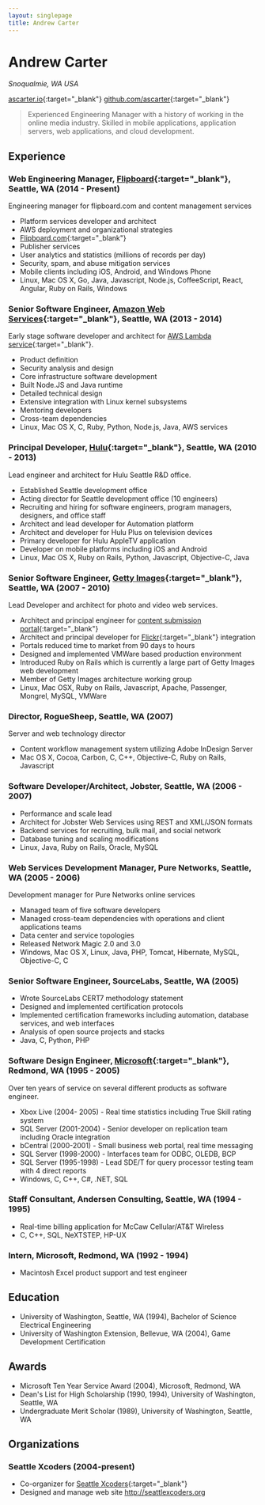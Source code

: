```yaml
---
layout: singlepage
title: Andrew Carter
---
```


# Andrew Carter

*Snoqualmie, WA USA*

[ascarter.io](http://ascarter.io){:target="_blank"}
[github.com/ascarter](https://github.com/ascarter){:target="_blank"}

> Experienced Engineering Manager with a history of working in the online media industry. Skilled in mobile applications, application servers, web applications, and cloud development.

## Experience

### Web Engineering Manager, [Flipboard](https://about.flipboard.com){:target="_blank"}, Seattle, WA (2014 - Present)

Engineering manager for flipboard.com and content management services

* Platform services developer and architect
* AWS deployment and organizational strategies
* [Flipboard.com](http://flipboard.com){:target="_blank"}
* Publisher services
* User analytics and statistics (millions of records per day)
* Security, spam, and abuse mitigation services
* Mobile clients including iOS, Android, and Windows Phone
* Linux, Mac OS X, Go, Java, Javascript, Node.js, CoffeeScript, React, Angular, Ruby on Rails, Windows


### Senior Software Engineer, [Amazon Web Services](http://aws.amazon.com){:target="_blank"}, Seattle, WA (2013 - 2014)

Early stage software developer and architect for [AWS Lambda service](http://aws.amazon.com/lambda/){:target="_blank"}.

* Product definition
* Security analysis and design
* Core infrastructure software development
* Built Node.JS and Java runtime
* Detailed technical design
* Extensive integration with Linux kernel subsystems
* Mentoring developers
* Cross-team dependencies
* Linux, Mac OS X, C, Ruby, Python, Node.js, Java, AWS services


### Principal Developer, [Hulu](http://www.hulu.com/about){:target="_blank"}, Seattle, WA (2010 - 2013)

Lead engineer and architect for Hulu Seattle R&D office.

* Established Seattle development office
* Acting director for Seattle development office (10 engineers)
* Recruiting and hiring for software engineers, program managers, designers, and office staff
* Architect and lead developer for Automation platform
* Architect and developer for Hulu Plus on television devices
* Primary developer for Hulu AppleTV application
* Developer on mobile platforms including iOS and Android
* Linux, Mac OS X, Ruby on Rails, Python, Javascript, Objective-C, Java

### Senior Software Engineer, [Getty Images](http://company.gettyimages.com){:target="_blank"}, Seattle, WA (2007 - 2010)

Lead Developer and architect for photo and video web services.

* Architect and principal engineer for [content submission portal](https://contribute.gettyimages.com/producer/login){:target="_blank"}
* Architect and principal developer for [Flickr](https://www.flickr.com){:target="_blank"} integration
* Portals reduced time to market from 90 days to hours
* Designed and implemented VMWare based production environment
* Introduced Ruby on Rails which is currently a large part of Getty Images web development
* Member of Getty Images architecture working group
* Linux, Mac OSX, Ruby on Rails, Javascript, Apache, Passenger, Mongrel, MySQL, VMWare


### Director, RogueSheep, Seattle, WA (2007)

Server and web technology director

* Content workflow management system utilizing Adobe InDesign Server
* Mac OS X, Cocoa, Carbon, C, C++, Objective-C, Ruby on Rails, Javascript


### Software Developer/Architect, Jobster, Seattle, WA (2006 - 2007)

* Performance and scale lead
* Architect for Jobster Web Services using REST and XML/JSON formats
* Backend services for recruiting, bulk mail, and social network
* Database tuning and scaling modifications
* Linux, Java, Ruby on Rails, Oracle, MySQL


### Web Services Development Manager, Pure Networks, Seattle, WA (2005 - 2006)

Development manager for Pure Networks online services

* Managed team of five software developers
* Managed cross-team dependencies with operations and client applications teams
* Data center and service topologies
* Released Network Magic 2.0 and 3.0
* Windows, Mac OS X, Linux, Java, PHP, Tomcat, Hibernate, MySQL, Objective-C, C


### Senior Software Engineer, SourceLabs, Seattle, WA (2005)

* Wrote SourceLabs CERT7 methodology statement
* Designed and implemented certification protocols
* Implemented certification frameworks including automation, database services, and web interfaces
* Analysis of open source projects and stacks
* Java, C, Python, PHP


### Software Design Engineer, [Microsoft](http://www.microsoft.com/en-us/about){:target="_blank"}, Redmond, WA (1995 - 2005)

Over ten years of service on several different products as software engineer.

* Xbox Live (2004- 2005) - Real time statistics including True Skill rating system
* SQL Server (2001-2004) - Senior developer on replication team including Oracle integration
* bCentral (2000-2001)   - Small business web portal, real time messaging
* SQL Server (1998-2000) - Interfaces team for ODBC, OLEDB, BCP
* SQL Server (1995-1998) - Lead SDE/T for query processor testing team with 4 direct reports
* Windows, C, C++, C#, .NET, SQL


### Staff Consultant, Andersen Consulting, Seattle, WA (1994 - 1995)

* Real-time billing application for McCaw Cellular/AT&T Wireless
* C, C++, SQL, NeXTSTEP, HP-UX


### Intern, Microsoft, Redmond, WA (1992 - 1994)

* Macintosh Excel product support and test engineer


## Education

* University of Washington, Seattle, WA (1994), Bachelor of Science Electrical Engineering
* University of Washington Extension, Bellevue, WA (2004), Game Development Certification

## Awards

* Microsoft Ten Year Service Award (2004), Microsoft, Redmond, WA
* Dean's List for High Scholarship (1990, 1994), University of Washington, Seattle, WA
* Undergraduate Merit Scholar (1989), University of Washington, Seattle, WA

## Organizations

### Seattle Xcoders (2004-present)

* Co-organizer for [Seattle Xcoders](http://www.meetup.com/xcoders/){:target="_blank"}
* Designed and manage web site <http://seattlexcoders.org>
